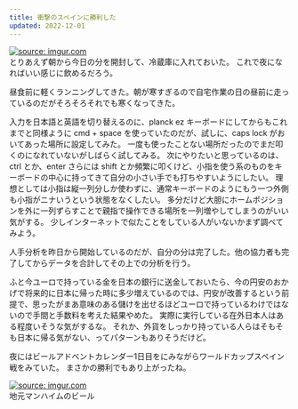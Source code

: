 ```yaml
---
title: 衝撃のスペインに勝利した
updated: 2022-12-01
---
```


<a href="https://imgur.com/NqMAfKy"><img src="https://i.imgur.com/NqMAfKy.jpg" title="source: imgur.com" /></a>  
とりあえず朝から今日の分を開封して、冷蔵庫に入れておいた。
これで夜になればいい感じに飲めるだろう。

昼食前に軽くランニングしてきた。朝が寒すぎるので自宅作業の日の昼前に走っているのだがそろそろそれでも寒くなってきた。

入力を日本語と英語を切り替えるのに、planck ez キーボードにしてからもこれまでと同様ように cmd + space を使っていたのだが、試しに、caps lock がおいてあった場所に設定してみた。
一度も使ったことない場所だったのでまだ叩くのになれていないがしばらく試してみる。
次にやりたいと思っているのは、ctrl とか、enter さらには shift とか頻繁に叩くけど、小指を使う系のものをキーボードの中心に持ってきて自分の小さい手でも打ちやすいようにしたい。
理想としては小指は縦一列分しか使わずに、通常キーボードのようにもう一つ外側も小指がニナいうという状態をなくしたい。
多分だけど大胆にホームポジションを外に一列ずらすことで親指で操作できる場所を一列増やしてしまうのがいい気がする。
少しインターネットで似たことをしている人がいないかまず調べてみよう。

人手分析を昨日から開始しているのだが、自分の分は完了した。他の協力者も完了してからデータを合計してその上での分析を行う。

ふと今ユーロで持っている金を日本の銀行に送金しておいたら、今の円安のおかげで将来的に日本に帰った時に多少増えているのでは、円安が改善するという前提で、思ったがまあ意味のある儲けを出せるほどユーロで持っているわけではないので手間と手数料を考えた結果やめた。
実際に実行している在外日本人はある程度いそうな気がするな。
それか、外貨をしっかり持っている人らはそもそも日本に帰る気がない、ってパターンもありそうだけど。

夜にはビールアドベントカレンダー1日目をにみながらワールドカップスペイン戦をみていた。
まさかの勝利でもあり上がったね。

<a href="https://imgur.com/L48r0I7"><img src="https://i.imgur.com/L48r0I7.jpg" title="source: imgur.com" /></a>  
地元マンハイムのビール
